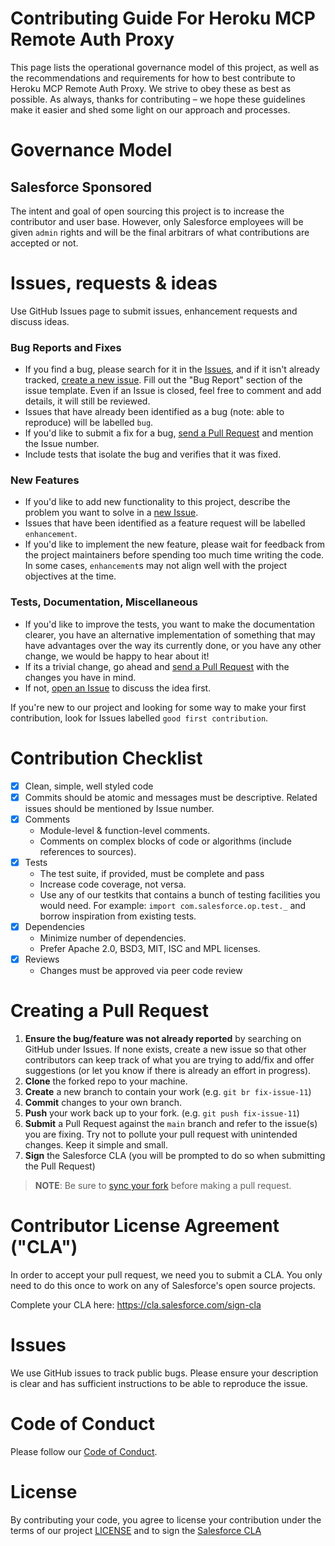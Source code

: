 # Contributing Guide For Heroku MCP Remote Auth Proxy

This page lists the operational governance model of this project, as well as the recommendations and requirements for
how to best contribute to Heroku MCP Remote Auth Proxy. We strive to obey these as best as possible. As always, thanks
for contributing – we hope these guidelines make it easier and shed some light on our approach and processes.

# Governance Model

## Salesforce Sponsored

The intent and goal of open sourcing this project is to increase the contributor and user base. However, only Salesforce
employees will be given `admin` rights and will be the final arbitrars of what contributions are accepted or not.

# Issues, requests & ideas

Use GitHub Issues page to submit issues, enhancement requests and discuss ideas.

### Bug Reports and Fixes

- If you find a bug, please search for it in the [Issues](https://github.com/heroku/mcp-remote-auth-proxy/issues), and if it
  isn't already tracked, [create a new issue](https://github.com/heroku/mcp-remote-auth-proxy/issues/new). Fill out the "Bug
  Report" section of the issue template. Even if an Issue is closed, feel free to comment and add details, it will still
  be reviewed.
- Issues that have already been identified as a bug (note: able to reproduce) will be labelled `bug`.
- If you'd like to submit a fix for a bug, [send a Pull Request](#creating_a_pull_request) and mention the Issue number.
- Include tests that isolate the bug and verifies that it was fixed.

### New Features

- If you'd like to add new functionality to this project, describe the problem you want to solve in a
  [new Issue](https://github.com/heroku/mcp-remote-auth-proxy/issues/new).
- Issues that have been identified as a feature request will be labelled `enhancement`.
- If you'd like to implement the new feature, please wait for feedback from the project maintainers before spending too
  much time writing the code. In some cases, `enhancement`s may not align well with the project objectives at the time.

### Tests, Documentation, Miscellaneous

- If you'd like to improve the tests, you want to make the documentation clearer, you have an alternative implementation
  of something that may have advantages over the way its currently done, or you have any other change, we would be happy
  to hear about it!
- If its a trivial change, go ahead and [send a Pull Request](#creating_a_pull_request) with the changes you have in
  mind.
- If not, [open an Issue](https://github.com/heroku/mcp-remote-auth-proxy/issues/new) to discuss the idea first.

If you're new to our project and looking for some way to make your first contribution, look for Issues labelled
`good first contribution`.

# Contribution Checklist

- [x] Clean, simple, well styled code
- [x] Commits should be atomic and messages must be descriptive. Related issues should be mentioned by Issue number.
- [x] Comments
  - Module-level & function-level comments.
  - Comments on complex blocks of code or algorithms (include references to sources).
- [x] Tests
  - The test suite, if provided, must be complete and pass
  - Increase code coverage, not versa.
  - Use any of our testkits that contains a bunch of testing facilities you would need. For example:
    `import com.salesforce.op.test._` and borrow inspiration from existing tests.
- [x] Dependencies
  - Minimize number of dependencies.
  - Prefer Apache 2.0, BSD3, MIT, ISC and MPL licenses.
- [x] Reviews
  - Changes must be approved via peer code review

# Creating a Pull Request

1. **Ensure the bug/feature was not already reported** by searching on GitHub under Issues. If none exists, create a new
   issue so that other contributors can keep track of what you are trying to add/fix and offer suggestions (or let you
   know if there is already an effort in progress).
2. **Clone** the forked repo to your machine.
3. **Create** a new branch to contain your work (e.g. `git br fix-issue-11`)
4. **Commit** changes to your own branch.
5. **Push** your work back up to your fork. (e.g. `git push fix-issue-11`)
6. **Submit** a Pull Request against the `main` branch and refer to the issue(s) you are fixing. Try not to pollute your
   pull request with unintended changes. Keep it simple and small.
7. **Sign** the Salesforce CLA (you will be prompted to do so when submitting the Pull Request)

> **NOTE**: Be sure to [sync your fork](https://help.github.com/articles/syncing-a-fork/) before making a pull request.

# Contributor License Agreement ("CLA")

In order to accept your pull request, we need you to submit a CLA. You only need to do this once to work on any of
Salesforce's open source projects.

Complete your CLA here: <https://cla.salesforce.com/sign-cla>

# Issues

We use GitHub issues to track public bugs. Please ensure your description is clear and has sufficient instructions to be
able to reproduce the issue.

# Code of Conduct

Please follow our [Code of Conduct](CODE_OF_CONDUCT.md).

# License

By contributing your code, you agree to license your contribution under the terms of our project [LICENSE](LICENSE.txt)
and to sign the [Salesforce CLA](https://cla.salesforce.com/sign-cla)